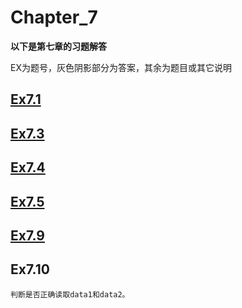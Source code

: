 # Chapter_7

**以下是第七章的习题解答**

EX为题号，灰色阴影部分为答案，其余为题目或其它说明

## [Ex7.1](./7_1.cpp)
## [Ex7.3](./7_3.cpp)
## [Ex7.4](./7_4.h)
## [Ex7.5](./7_5.h)
## [Ex7.9](./7_9.cpp)
## Ex7.10
```
判断是否正确读取data1和data2。
```
